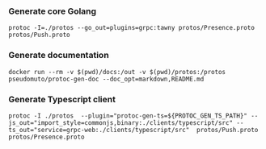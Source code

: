
### Generate core Golang
```  
protoc -I=./protos --go_out=plugins=grpc:tawny protos/Presence.proto protos/Push.proto 
```
### Generate documentation
```
docker run --rm -v $(pwd)/docs:/out -v $(pwd)/protos:/protos pseudomuto/protoc-gen-doc --doc_opt=markdown,README.md
```

### Generate Typescript client
```
protoc -I ./protos  --plugin="protoc-gen-ts=${PROTOC_GEN_TS_PATH}" --js_out="import_style=commonjs,binary:./clients/typescript/src" --ts_out="service=grpc-web:./clients/typescript/src"  protos/Push.proto  protos/Presence.proto 
```
